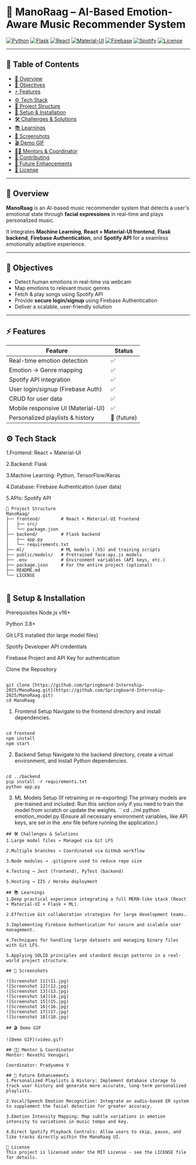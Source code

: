 # 🎵 ManoRaag – AI-Based Emotion-Aware Music Recommender System

[![Python](https://img.shields.io/badge/Python-3.8+-blue?style=for-the-badge&logo=python)](https://www.python.org/)
[![Flask](https://img.shields.io/badge/Flask-2+-black?style=for-the-badge&logo=flask)](https://flask.palletsprojects.com/)
[![React](https://img.shields.io/badge/React-17+-blue?style=for-the-badge&logo=react)](https://reactjs.org/)
[![Material-UI](https://img.shields.io/badge/Material--UI-5+-blue?style=for-the-badge)](https://mui.com/)
[![Firebase](https://img.shields.io/badge/Firebase-auth-orange?style=for-the-badge&logo=firebase)](https://firebase.google.com/)
[![Spotify](https://img.shields.io/badge/Spotify-API-green?style=for-the-badge&logo=spotify)](https://developer.spotify.com/)
[![License](https://img.shields.io/badge/License-MIT-green?style=for-the-badge)](LICENSE)

---

## 📑 Table of Contents
- [📌 Overview](#-overview)
- [🎯 Objectives](#-objectives)
- [⚡ Features](#-features)
- [⚙️ Tech Stack](#-tech-stack)
- [📂 Project Structure](#-project-structure)
- [🚀 Setup & Installation](#-setup--installation)
- [🛠️ Challenges & Solutions](#-challenges--solutions)
- [📚 Learnings](#-learnings)
- [📸 Screenshots](#-screenshots)
- [🎬 Demo GIF](#-demo-gif)
- [👨‍🏫 Mentors & Coordinator](#-mentors--coordinator)
- [🤝 Contributing](#-contributing)
- [🚀 Future Enhancements](#-future-enhancements)
- [📄 License](#-license)

---

## 📌 Overview

**ManoRaag** is an AI-based music recommender system that detects a user's emotional state through **facial expressions** in real-time and plays personalized music. 

It integrates **Machine Learning**, **React + Material-UI frontend**, **Flask backend**, **Firebase Authentication**, and **Spotify API** for a seamless emotionally adaptive experience.

---

## 🎯 Objectives

- Detect human emotions in real-time via webcam 
- Map emotions to relevant music genres 
- Fetch & play songs using Spotify API 
- Provide **secure login/signup** using Firebase Authentication 
- Deliver a scalable, user-friendly solution 

---

## ⚡ Features

| Feature | Status |
|---------|--------|
| Real-time emotion detection | ✅ |
| Emotion → Genre mapping | ✅ |
| Spotify API integration | ✅ |
| User login/signup (Firebase Auth) | ✅ |
| CRUD for user data | ✅ |
| Mobile responsive UI (Material-UI) | ✅ |
| Personalized playlists & history | 🚧 (future) |


## ⚙️ Tech Stack
1.Frontend: React + Material-UI

2.Backend: Flask

3.Machine Learning: Python, TensorFlow/Keras

4.Database: Firebase Authentication (user data)

5.APIs: Spotify API


```
📂 Project Structure
ManoRaag/ 
├── frontend/        # React + Material-UI frontend 
│   ├── src/
│   └── package.json
├── backend/         # Flask backend 
│   ├── app.py
│   └── requirements.txt
├── ml/              # ML models (.h5) and training scripts 
├── public/models/   # Pretrained face-api.js models 
├── .env             # Environment variables (API keys, etc.)
├── package.json     # For the entire project (optional)
├── README.md 
└── LICENSE 
 
```
## 🚀 Setup & Installation
Prerequisites
Node.js v16+

Python 3.8+

Git LFS installed (for large model files)

Spotify Developer API credentials

Firebase Project and API Key for authentication

Clone the Repository
```

git clone [https://github.com/Springboard-Internship-2025/ManoRaag.git](https://github.com/Springboard-Internship-2025/ManoRaag.git)
cd ManoRaag
```
1. Frontend Setup
Navigate to the frontend directory and install dependencies.
```

cd frontend
npm install
npm start

```
2. Backend Setup
Navigate to the backend directory, create a virtual environment, and install Python dependencies.
```

cd ../backend
pip install -r requirements.txt
python app.py

```
3. ML Models Setup (If retraining or re-exporting)
The primary models are pre-trained and included. Run this section only if you need to train the model from scratch or update the weights.
``
cd ../ml
python emotion_model.py
(Ensure all necessary environment variables, like API keys, are set in the .env file before running the application.)
```
## 🛠️ Challenges & Solutions
1.Large model files → Managed via Git LFS

2.Multiple branches → Coordinated via GitHub workflow

3.Node modules → .gitignore used to reduce repo size

4.Testing → Jest (frontend), PyTest (backend)

5.Hosting → IIS / Heroku deployment

## 📚 Learnings
1.Deep practical experience integrating a full MERN-like stack (React + Material-UI + Flask + ML).

2.Effective Git collaboration strategies for large development teams.

3.Implementing Firebase Authentication for secure and scalable user management.

4.Techniques for handling large datasets and managing binary files with Git LFS.

5.Applying SOLID principles and standard design patterns in a real-world project structure.

## 📸 Screenshots

![Screenshot 11](11.jpg)
![Screenshot 12](12.jpg)
![Screenshot 13](13.jpg)
![Screenshot 14](14.jpg)
![Screenshot 15](15.jpg)
![Screenshot 16](16.jpg)
![Screenshot 17](17.jpg)
![Screenshot 18](18.jpg)

## 🎬 Demo GIF

![Demo GIF](video.gif)

## 👨‍🏫 Mentor & Coordinator
Mentor: Revathi Venugari

Coordinator: Pradyumna V

## 🚀 Future Enhancements
1.Personalized Playlists & History: Implement database storage to track user history and generate more accurate, long-term personalized playlists.

2.Vocal/Speech Emotion Recognition: Integrate an audio-based ER system to supplement the facial detection for greater accuracy.

3.Emotion Intensity Mapping: Map subtle variations in emotion intensity to variations in music tempo and key.

4.Direct Spotify Playback Controls: Allow users to skip, pause, and like tracks directly within the ManoRaag UI.

📄 License
This project is licensed under the MIT License - see the LICENSE file for details.

